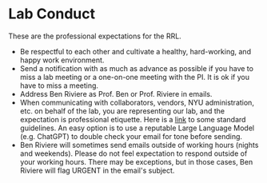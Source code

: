 
# Lab Conduct

These are the professional expectations for the RRL. 

- Be respectful to each other and cultivate a healthy, hard-working, and happy work environment. 
- Send a notification with as much as advance as possible if you have to miss a lab meeting or a one-on-one meeting with the PI. It is ok if you have to miss a meeting.
- Address Ben Riviere as Prof. Ben or Prof. Riviere in emails. 
- When communicating with collaborators, vendors, NYU administration, etc. on behalf of the lab, you are representing our lab, and the expectation is professional etiquette. Here is a [link](https://owl.purdue.edu/owl/general_writing/academic_writing/email_etiquette.html) to some standard guidelines. An easy option is to use a reputable Large Language Model (e.g. ChatGPT) to double check your email for tone before sending. 
- Ben Riviere will sometimes send emails outside of working hours (nights and weekends). Please do not feel expectation to respond outside of your working hours. There may be exceptions, but in those cases, Ben Riviere will flag URGENT in the email's subject. 